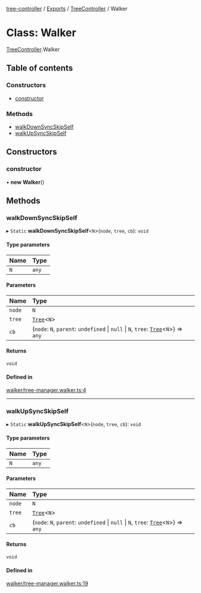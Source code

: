 [tree-controller](../README.md) / [Exports](../modules.md) / [TreeController](../modules/TreeController.md) / Walker

# Class: Walker

[TreeController](../modules/TreeController.md).Walker

## Table of contents

### Constructors

- [constructor](TreeController.Walker.md#constructor)

### Methods

- [walkDownSyncSkipSelf](TreeController.Walker.md#walkdownsyncskipself)
- [walkUpSyncSkipSelf](TreeController.Walker.md#walkupsyncskipself)

## Constructors

### constructor

• **new Walker**()

## Methods

### walkDownSyncSkipSelf

▸ `Static` **walkDownSyncSkipSelf**<`N`\>(`node`, `tree`, `cb`): `void`

#### Type parameters

| Name | Type |
| :------ | :------ |
| `N` | `any` |

#### Parameters

| Name | Type |
| :------ | :------ |
| `node` | `N` |
| `tree` | [`Tree`](TreeController.Tree-1.md)<`N`\> |
| `cb` | (`node`: `N`, `parent`: `undefined` \| ``null`` \| `N`, `tree`: [`Tree`](TreeController.Tree-1.md)<`N`\>) => `any` |

#### Returns

`void`

#### Defined in

[walker/tree-manager.walker.ts:4](https://github.com/aexklon/tree-controller/blob/cc5f0c3/src/walker/tree-manager.walker.ts#L4)

___

### walkUpSyncSkipSelf

▸ `Static` **walkUpSyncSkipSelf**<`N`\>(`node`, `tree`, `cb`): `void`

#### Type parameters

| Name | Type |
| :------ | :------ |
| `N` | `any` |

#### Parameters

| Name | Type |
| :------ | :------ |
| `node` | `N` |
| `tree` | [`Tree`](TreeController.Tree-1.md)<`N`\> |
| `cb` | (`node`: `N`, `parent`: `undefined` \| ``null`` \| `N`, `tree`: [`Tree`](TreeController.Tree-1.md)<`N`\>) => `any` |

#### Returns

`void`

#### Defined in

[walker/tree-manager.walker.ts:19](https://github.com/aexklon/tree-controller/blob/cc5f0c3/src/walker/tree-manager.walker.ts#L19)
